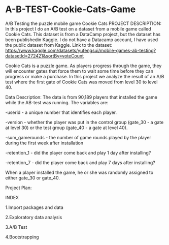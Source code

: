 # A-B-TEST-Cookie-Cats-Game
A/B Testing the puzzle mobile game Cookie Cats
PROJECT DESCRIPTION:
In this project I do an A/B test on a dataset from a mobile game called Cookie Cats. This dataset is from a DataCamp project, but the dataset has been publishedin Kaggle. I do not have a Datacamp account, I have used the public dataset from Kaggle. Link to the dataset:
https://www.kaggle.com/datasets/yufengsui/mobile-games-ab-testing?datasetId=272421&sortBy=voteCount

Cookie Cats is a puzzle game. As players progress through the game, they will encounter gates that force them to wait some time before they can progress or make a purchase. In this project we analyze the result of an A/B test where the first gate of Cookie Cats was moved from level 30 to level 40.

Data Description:
The data is from 90,189 players that installed the game while the AB-test was running. The variables are:

-userid - a unique number that identifies each player.

-version - whether the player was put in the control group (gate_30 - a gate at level 30) or the test group (gate_40 - a gate at level 40).

-sum_gamerounds - the number of game rounds played by the player during the first week after installation

-retention_1 - did the player come back and play 1 day after installing?

-retention_7 - did the player come back and play 7 days after installing?

When a player installed the game, he or she was randomly assigned to either gate_30 or gate_40.

Project Plan:

INDEX 

1.Import packages and data

2.Exploratory data analysis

3.A/B Test

4.Bootstrapping


